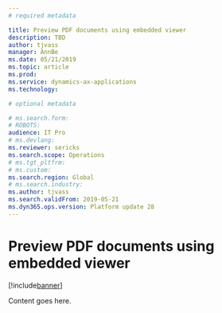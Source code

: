 ```yaml
---
# required metadata

title: Preview PDF documents using embedded viewer 
description: TBD
author: tjvass
manager: AnnBe
ms.date: 05/21/2019
ms.topic: article
ms.prod: 
ms.service: dynamics-ax-applications
ms.technology: 

# optional metadata

# ms.search.form:
# ROBOTS:
audience: IT Pro
# ms.devlang: 
ms.reviewer: sericks
ms.search.scope: Operations
# ms.tgt_pltfrm: 
# ms.custom:
ms.search.region: Global
# ms.search.industry:
ms.author: tjvass
ms.search.validFrom: 2019-05-21 
ms.dyn365.ops.version: Platform update 28
---
```


# Preview PDF documents using embedded viewer

[!include[banner](../includes/banner.md)]

Content goes here.
